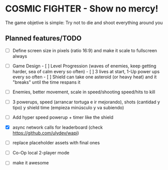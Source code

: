 # COSMIC FIGHTER - Show no mercy!

The game objetive is simple: Try not to die and shoot everything around you

Planned features/TODO
---------------------
- [ ] Define screen size in pixels (ratio 16:9) and make it scale to fullscreen always
- [ ] Game Design
      - [ ]  Level Progression (waves of enemies, keep getting harder, sea of calm every so often)
      - [ ]  3 lives at start, 1-Up power ups every so often
      - [ ]  Shield can take one asteroid (or heavy heat) and it "breaks" until the time respans it
- [ ] Enemies, better movement, scale in speed/shooting speed/hits to kill      
- [ ] 3 powerups, speed (arrancar tortuga e ir mejorando), shots (cantidad y tipo) y shield time (empieza minúsculo y va subiendo)
- [ ] Add hyper speed powerup + timer like the shield
- [x] async network calls for leaderboard
      (check https://github.com/ulydev/wapi)
- [ ] replace placeholder assets with final ones
- [ ] Co-Op local 2-player mode
- [ ] make it awesome

